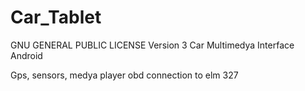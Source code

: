 Car_Tablet
==========
GNU GENERAL PUBLIC LICENSE Version 3
Car Multimedya Interface Android

Gps, sensors, medya player obd connection to elm 327 
